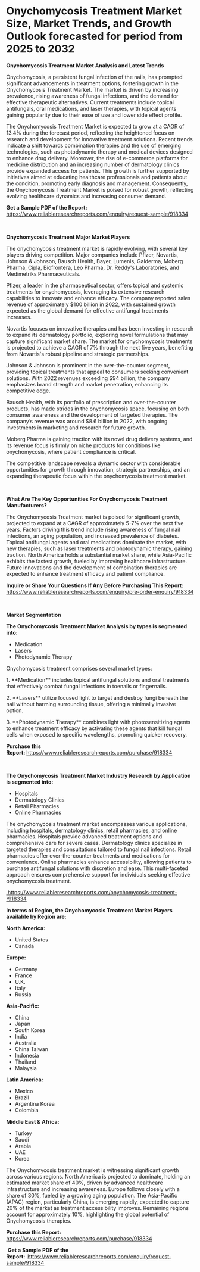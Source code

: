 <p><h1>Onychomycosis Treatment Market Size, Market Trends, and Growth Outlook forecasted for period from 2025 to 2032</h1></p><p><strong>Onychomycosis Treatment Market Analysis and Latest Trends</strong></p>
<p><p>Onychomycosis, a persistent fungal infection of the nails, has prompted significant advancements in treatment options, fostering growth in the Onychomycosis Treatment Market. The market is driven by increasing prevalence, rising awareness of fungal infections, and the demand for effective therapeutic alternatives. Current treatments include topical antifungals, oral medications, and laser therapies, with topical agents gaining popularity due to their ease of use and lower side effect profile.</p><p>The Onychomycosis Treatment Market is expected to grow at a CAGR of 13.4% during the forecast period, reflecting the heightened focus on research and development for innovative treatment solutions. Recent trends indicate a shift towards combination therapies and the use of emerging technologies, such as photodynamic therapy and medical devices designed to enhance drug delivery. Moreover, the rise of e-commerce platforms for medicine distribution and an increasing number of dermatology clinics provide expanded access for patients. This growth is further supported by initiatives aimed at educating healthcare professionals and patients about the condition, promoting early diagnosis and management. Consequently, the Onychomycosis Treatment Market is poised for robust growth, reflecting evolving healthcare dynamics and increasing consumer demand.</p></p>
<p><strong>Get a Sample PDF of the Report:&nbsp;</strong> <a href="https://www.reliableresearchreports.com/enquiry/request-sample/918334?utm_campaign=3132&utm_medium=2&utm_source=Github&utm_content=ia&utm_term=18042025&utm_id=onychomycosis-treatment">https://www.reliableresearchreports.com/enquiry/request-sample/918334</a></p>
<p>&nbsp;</p>
<p><strong>Onychomycosis Treatment Major Market Players</strong></p>
<p><p>The onychomycosis treatment market is rapidly evolving, with several key players driving competition. Major companies include Pfizer, Novartis, Johnson & Johnson, Bausch Health, Bayer, Lumenis, Galderma, Moberg Pharma, Cipla, Biofrontera, Leo Pharma, Dr. Reddy's Laboratories, and Medimetriks Pharmaceuticals.</p><p>Pfizer, a leader in the pharmaceutical sector, offers topical and systemic treatments for onychomycosis, leveraging its extensive research capabilities to innovate and enhance efficacy. The company reported sales revenue of approximately $100 billion in 2022, with sustained growth expected as the global demand for effective antifungal treatments increases.</p><p>Novartis focuses on innovative therapies and has been investing in research to expand its dermatology portfolio, exploring novel formulations that may capture significant market share. The market for onychomycosis treatments is projected to achieve a CAGR of 7% through the next five years, benefiting from Novartis's robust pipeline and strategic partnerships.</p><p>Johnson & Johnson is prominent in the over-the-counter segment, providing topical treatments that appeal to consumers seeking convenient solutions. With 2022 revenues exceeding $94 billion, the company emphasizes brand strength and market penetration, enhancing its competitive edge.</p><p>Bausch Health, with its portfolio of prescription and over-the-counter products, has made strides in the onychomycosis space, focusing on both consumer awareness and the development of targeted therapies. The company’s revenue was around $8.6 billion in 2022, with ongoing investments in marketing and research for future growth.</p><p>Moberg Pharma is gaining traction with its novel drug delivery systems, and its revenue focus is firmly on niche products for conditions like onychomycosis, where patient compliance is critical.</p><p>The competitive landscape reveals a dynamic sector with considerable opportunities for growth through innovation, strategic partnerships, and an expanding therapeutic focus within the onychomycosis treatment market.</p></p>
<p>&nbsp;</p>
<p><strong>What Are The Key Opportunities For Onychomycosis Treatment Manufacturers?</strong></p>
<p><p>The Onychomycosis Treatment market is poised for significant growth, projected to expand at a CAGR of approximately 5-7% over the next five years. Factors driving this trend include rising awareness of fungal nail infections, an aging population, and increased prevalence of diabetes. Topical antifungal agents and oral medications dominate the market, with new therapies, such as laser treatments and photodynamic therapy, gaining traction. North America holds a substantial market share, while Asia-Pacific exhibits the fastest growth, fueled by improving healthcare infrastructure. Future innovations and the development of combination therapies are expected to enhance treatment efficacy and patient compliance.</p></p>
<p><strong>Inquire or Share Your Questions If Any Before Purchasing This Report:</strong> <a href="https://www.reliableresearchreports.com/enquiry/pre-order-enquiry/918334?utm_campaign=3132&utm_medium=2&utm_source=Github&utm_content=ia&utm_term=18042025&utm_id=onychomycosis-treatment">https://www.reliableresearchreports.com/enquiry/pre-order-enquiry/918334</a></p>
<p>&nbsp;</p>
<p><strong>Market Segmentation</strong></p>
<p><strong>The Onychomycosis Treatment Market Analysis by types is segmented into:</strong></p>
<p><ul><li>Medication</li><li>Lasers</li><li>Photodynamic Therapy</li></ul></p>
<p><p>Onychomycosis treatment comprises several market types: </p><p>1. **Medication** includes topical antifungal solutions and oral treatments that effectively combat fungal infections in toenails or fingernails.  </p><p>2. **Lasers** utilize focused light to target and destroy fungi beneath the nail without harming surrounding tissue, offering a minimally invasive option.  </p><p>3. **Photodynamic Therapy** combines light with photosensitizing agents to enhance treatment efficacy by activating these agents that kill fungal cells when exposed to specific wavelengths, promoting quicker recovery.</p></p>
<p><strong>Purchase this Report:&nbsp;</strong><a href="https://www.reliableresearchreports.com/purchase/918334?utm_campaign=3132&utm_medium=2&utm_source=Github&utm_content=ia&utm_term=18042025&utm_id=onychomycosis-treatment">https://www.reliableresearchreports.com/purchase/918334</a></p>
<p>&nbsp;</p>
<p><strong>The Onychomycosis Treatment Market Industry Research by Application is segmented into:</strong></p>
<p><ul><li>Hospitals</li><li>Dermatology Clinics</li><li>Retail Pharmacies</li><li>Online Pharmacies</li></ul></p>
<p><p>The onychomycosis treatment market encompasses various applications, including hospitals, dermatology clinics, retail pharmacies, and online pharmacies. Hospitals provide advanced treatment options and comprehensive care for severe cases. Dermatology clinics specialize in targeted therapies and consultations tailored to fungal nail infections. Retail pharmacies offer over-the-counter treatments and medications for convenience. Online pharmacies enhance accessibility, allowing patients to purchase antifungal solutions with discretion and ease. This multi-faceted approach ensures comprehensive support for individuals seeking effective onychomycosis treatment.</p></p>
<p><a href="https://www.reliableresearchreports.com/onychomycosis-treatment-r918334?utm_campaign=3132&utm_medium=2&utm_source=Github&utm_content=ia&utm_term=18042025&utm_id=onychomycosis-treatment">&nbsp;https://www.reliableresearchreports.com/onychomycosis-treatment-r918334</a></p>
<p><strong>In terms of Region, the Onychomycosis Treatment Market Players available by Region are:</strong></p>
<p>
    <p> <strong> North America: </strong>
        <ul>
            <li>United States</li>
            <li>Canada</li>
        </ul>
        </p> 
    <p> <strong> Europe: </strong>
        <ul>
            <li>Germany</li>
            <li>France</li>
            <li>U.K.</li>
            <li>Italy</li>
            <li>Russia</li>
        </ul>
        </p> 
    <p> <strong> Asia-Pacific: </strong>
        <ul>
            <li>China</li>
            <li>Japan</li>
            <li>South Korea</li>
            <li>India</li>
            <li>Australia</li>
            <li>China Taiwan</li>
            <li>Indonesia</li>
            <li>Thailand</li>
            <li>Malaysia</li>
        </ul>
        </p> 
    <p> <strong> Latin America: </strong>
        <ul>
            <li>Mexico</li>
            <li>Brazil</li>
            <li>Argentina Korea</li>
            <li>Colombia</li>
        </ul>
        </p> 
    <p> <strong> Middle East & Africa: </strong>
        <ul>
            <li>Turkey</li>
            <li>Saudi</li>
            <li>Arabia</li>
            <li>UAE</li>
            <li>Korea</li>
        </ul>
    </p>
    </p>
<p><p>The Onychomycosis treatment market is witnessing significant growth across various regions. North America is projected to dominate, holding an estimated market share of 40%, driven by advanced healthcare infrastructure and increasing awareness. Europe follows closely with a share of 30%, fueled by a growing aging population. The Asia-Pacific (APAC) region, particularly China, is emerging rapidly, expected to capture 20% of the market as treatment accessibility improves. Remaining regions account for approximately 10%, highlighting the global potential of Onychomycosis therapies.</p></p>
<p><strong>Purchase this Report: </strong><a href="https://www.reliableresearchreports.com/purchase/918334?utm_campaign=3132&utm_medium=2&utm_source=Github&utm_content=ia&utm_term=18042025&utm_id=onychomycosis-treatment">https://www.reliableresearchreports.com/purchase/918334</a></p>
<p>&nbsp;<strong>Get a Sample PDF of the Report:&nbsp;&nbsp;</strong><a href="https://www.reliableresearchreports.com/enquiry/request-sample/918334?utm_campaign=3132&utm_medium=2&utm_source=Github&utm_content=ia&utm_term=18042025&utm_id=onychomycosis-treatment">https://www.reliableresearchreports.com/enquiry/request-sample/918334</a></p>
<p><strong></strong></p>
<p><p></p><p></p><p></p></p>